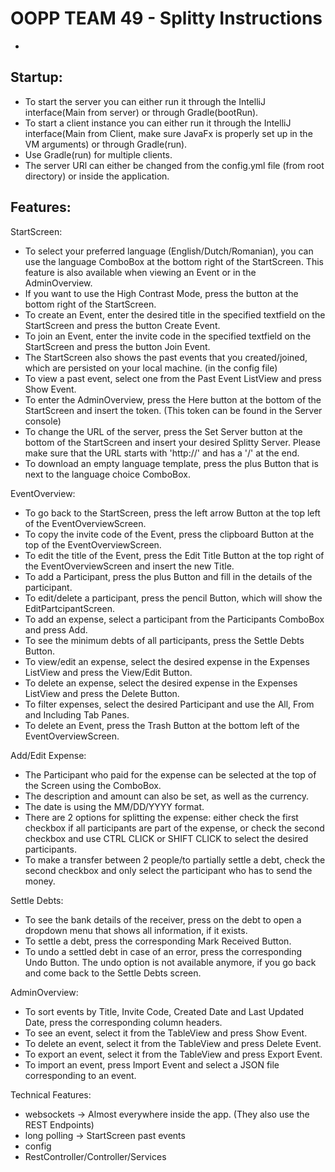 # OOPP TEAM 49 - Splitty Instructions
-
Startup: 
-
- To start the server you can either run it through the IntelliJ interface(Main from server) or through Gradle(bootRun).
- To start a client instance you can either run it through the IntelliJ interface(Main from Client, make sure JavaFx is properly set up in the VM arguments) or through Gradle(run).
- Use Gradle(run) for multiple clients.
- The server URl can either be changed from the config.yml file (from root directory) or inside the application.

Features:
-
StartScreen:

- To select your preferred language (English/Dutch/Romanian), you can use the language ComboBox at the bottom right of the StartScreen. This feature is also available when viewing an Event or in the AdminOverview.
- If you want to use the High Contrast Mode, press the button at the bottom right of the StartScreen. 
- To create an Event, enter the desired title in the specified textfield on the StartScreen and press the button Create Event.
- To join an Event, enter the invite code in the specified textfield on the StartScreen and press the button Join Event.
- The StartScreen also shows the past events that you created/joined, which are persisted on your local machine. (in the config file)
- To view a past event, select one from the Past Event ListView and press Show Event.
- To enter the AdminOverview, press the Here button at the bottom of the StartScreen and insert the token. (This token can be found in the Server console)
- To change the URL of the server, press the Set Server button at the bottom of the StartScreen and insert your desired Splitty Server. Please make sure that the URL starts with 'http://' and has a '/' at the end.
- To download an empty language template, press the plus Button that is next to the language choice ComboBox.

EventOverview:

- To go back to the StartScreen, press the left arrow Button at the top left of the EventOverviewScreen.
- To copy the invite code of the Event, press the clipboard Button at the top of the EventOverviewScreen.
- To edit the title of the Event, press the Edit Title Button at the top right of the EventOverviewScreen and insert the new Title.
- To add a Participant, press the plus Button and fill in the details of the participant.
- To edit/delete a participant, press the pencil Button, which will show the EditPartcipantScreen.
- To add an expense, select a participant from the Participants ComboBox and press Add.
- To see the minimum debts of all participants, press the Settle Debts Button.
- To view/edit an expense, select the desired expense in the Expenses ListView and press the View/Edit Button.
- To delete an expense, select the desired expense in the Expenses ListView and press the Delete Button.
- To filter expenses, select the desired Participant and use the All, From and Including Tab Panes.
- To delete an Event, press the Trash Button at the bottom left of the EventOverviewScreen.

Add/Edit Expense:

- The Participant who paid for the expense can be selected at the top of the Screen using the ComboBox.
- The description and amount can also be set, as well as the currency.
- The date is using the MM/DD/YYYY format.
- There are 2 options for splitting the expense: either check the first checkbox if all participants are part of the expense, or check the second checkbox and use CTRL CLICK or SHIFT CLICK to select the desired participants.
- To make a transfer between 2 people/to partially settle a debt, check the second checkbox and only select the participant who has to send the money.

Settle Debts:

- To see the bank details of the receiver, press on the debt to open a dropdown menu that shows all information, if it exists.
- To settle a debt, press the corresponding Mark Received Button.
- To undo a settled debt in case of an error, press the corresponding Undo Button. The undo option is not available anymore, if you go back and come back to the Settle Debts screen.

AdminOverview:

- To sort events by Title, Invite Code, Created Date and Last Updated Date, press the corresponding column headers.
- To see an event, select it from the TableView and press Show Event.
- To delete an event, select it from the TableView and press Delete Event.
- To export an event, select it from the TableView and press Export Event.
- To import an event, press Import Event and select a JSON file corresponding to an event.

Technical Features:
- websockets -> Almost everywhere inside the app. (They also use the REST Endpoints)
- long polling -> StartScreen past events
- config
- RestController/Controller/Services

